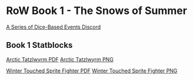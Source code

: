 # RoW Book 1 - The Snows of Summer

[A Series of Dice-Based Events Discord](https://discord.gg/UQ8UD3H)


## Book 1 Statblocks
[Arctic Tatzlwyrm PDF](./Statblocks/arctic_tatzlewyrm.pdf)   [Arctic Tatzlwyrm PNG](./Statblocks/arctic_tatzlewyrm.png)

[Winter Touched Sprite Fighter PDF](./Statblocks/winter_touched_sprite_fighter.pdf)   [Winter Touched Sprite Fighter PNG](./Statblocks/winter_touched_sprite_fighter.png)
